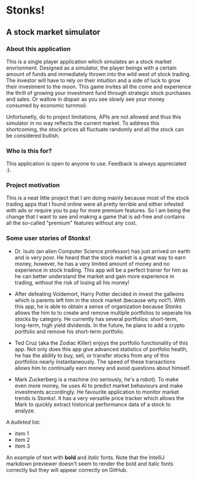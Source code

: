 # Stonks!

## A stock market simulator

### About this application

This is a single player application which simulates an a stock market envrionment. Designed as a simulator, the player beings with a certain amount of funds and immediately thrown into the wild west of stock trading. The investor will have to rely on their intuition and a side of luck to grow their investment to the moon. This game invites all the come and experience the thrill of growing your investment fund through strategic stock purchases and sales. Or wallow in dispair as you see slowly see your money consumed by economic turnmoil.

Unfortunetly, do to project limitations, APIs are not allowed and thus this simulator in no way reflects the current market. To address this shortcoming, the stock prices all fluctuate randomly and all the stock can be considered bullish. 

### Who is this for?

This application is open to anyone to use. Feedback is always appreciated :). 

### Project motivation

This is a neat little project that I am doing mainly because most of the stock trading apps that I found online were all pretty terrible and either infested with ads or require you to pay for more premium features. So I am being the change that I want to see and making a game that is ad-free and contains all the so-called "premium" features without any cost. 

### Some user stories of Stonks!

- Dr. Isulo (an alien Computer Science professor) has just arrived on earth and is very poor. He heard that the stock market is a great way to earn money, however, he has a very limited amount of money and no experience in stock trading. This app will be a perfect trainer for him as he can better understand the market and gain more experience in trading, without the risk of losing all his money!

- After defeating Voldemort, Harry Potter decided in invest the galleons which is parents left him in the stock market (because why not?). With this app, he is able to obtain a sense of organization because Stonks allows the him to to create and remove multiple portfolios to seperate his stocks by category. He currently has several portfolios: short-term, long-term, high yield dividends. In the future, he plans to add a crypto portfolio and remove his short-term portfolio.

- Ted Cruz (aka the Zodiac Killer) enjoys the portfolio functionality of this app. Not only does this app give advanced statistics of portfolio health, he has the ability to buy, sell, or transfer stocks from any of this portfolios nearly instantaneously. The speed of these transactions allows him to continually earn money and avoid questions about himself.

- Mark Zuckerberg is a machine (no seriously, he's a robot). To make even more money, he uses AI to predict market behaviours and make investments accordingly. He favourite application to monitor market trends is Stonks!. It has a very versatile price tracker which allows the Mark to quickly extract historical performance data of a stock to analyze.

A *bulleted* list:
- item 1
- item 2
- item 3

An example of text with **bold** and *italic* fonts.  Note that the IntelliJ markdown previewer doesn't seem to render 
the bold and italic fonts correctly but they will appear correctly on GitHub.
